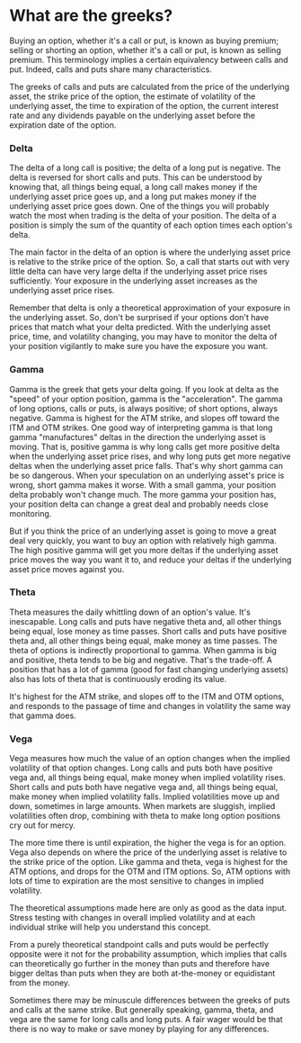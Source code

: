 # What are the greeks?

Buying an option, whether it's a call or put, is known as buying premium; selling or shorting an option, whether it's a call or put, is known as selling premium. This terminology implies a certain equivalency between calls and put. Indeed, calls and puts share many characteristics.

The greeks of calls and puts are calculated from the price of the underlying asset, the strike price of the option, the estimate of volatility of the underlying asset, the time to expiration of the option, the current interest rate and any dividends payable on the underlying asset before the expiration date of the option.

### Delta

The delta of a long call is positive; the delta of a long put is negative. The delta is reversed for short calls and puts. This can be understood by knowing that, all things being equal, a long call makes money if the underlying asset price goes up, and a long put makes money if the underlying asset price goes down. One of the things you will probably watch the most when trading is the delta of your position. The delta of a position is simply the sum of the quantity of each option times each option's delta. 

The main factor in the delta of an option is where the underlying asset price is relative to the strike price of the option. So, a call that starts out with very little delta can have very large delta if the underlying asset price rises sufficiently. Your exposure in the underlying asset increases as the underlying asset price rises.

Remember that delta is only a theoretical approximation of your exposure in the underlying asset. So, don't be surprised if your options don't have prices that match what your delta predicted. With the underlying asset price, time, and volatility changing, you may have to monitor the delta of your position vigilantly to make sure you have the exposure you want.

### Gamma

Gamma is the greek that gets your delta going. If you look at delta as the "speed" of your option position, gamma is the "acceleration". The gamma of long options, calls or puts, is always positive; of short options, always negative. Gamma is highest for the ATM strike, and slopes off toward the ITM and OTM strikes. One good way of interpreting gamma is that long gamma "manufactures" deltas in the direction the underlying asset is moving. That is, positive gamma is why long calls get more positive delta when the underlying asset price rises, and why long puts get more negative deltas when the underlying asset price falls. That's why short gamma can be so dangerous. When your speculation on an underlying asset's price is wrong, short gamma makes it worse. With a small gamma, your position delta probably won't change much. The more gamma your position has, your position delta can change a great deal and probably needs close monitoring.

But if you think the price of an underlying asset is going to move a great deal very quickly, you want to buy an option with relatively high gamma. The high positive gamma will get you more deltas if the underlying asset price moves the way you want it to, and reduce your deltas if the underlying asset price moves against you.

### Theta

Theta measures the daily whittling down of an option's value. It's inescapable. Long calls and puts have negative theta and, all other things being equal, lose money as time passes. Short calls and puts have positive theta and, all other things being equal, make money as time passes. The theta of options is indirectly proportional to gamma. When gamma is big and positive, theta tends to be big and negative. That's the trade-off. A position that has a lot of gamma \(good for fast changing underlying assets\) also has lots of theta that is continuously eroding its value.

It's highest for the ATM strike, and slopes off to the ITM and OTM options, and responds to the passage of time and changes in volatility the same way that gamma does.

### Vega

Vega measures how much the value of an option changes when the implied volatility of that option changes. Long calls and puts both have positive vega and, all things being equal, make money when implied volatility rises. Short calls and puts both have negative vega and, all things being equal, make money when implied volatility falls. Implied volatilities move up and down, sometimes in large amounts. When markets are sluggish, implied volatilities often drop, combining with theta to make long option positions cry out for mercy.

The more time there is until expiration, the higher the vega is for an option. Vega also depends on where the price of the underlying asset is relative to the strike price of the option. Like gamma and theta, vega is highest for the ATM options, and drops for the OTM and ITM options. So, ATM options with lots of time to expiration are the most sensitive to changes in implied volatility.

The theoretical assumptions made here are only as good as the data input. Stress testing with changes in overall implied volatility and at each individual strike will help you understand this concept.

From a purely theoretical standpoint calls and puts would be perfectly opposite were it not for the probability assumption, which implies that calls can theoretically go further in the money than puts and therefore have bigger deltas than puts when they are both at-the-money or equidistant from the money.

Sometimes there may be minuscule differences between the greeks of puts and calls at the same strike. But generally speaking, gamma, theta, and vega are the same for long calls and long puts. A fair wager would be that there is no way to make or save money by playing for any differences.

